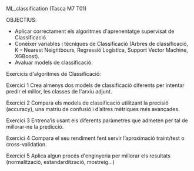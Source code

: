 ML_classification (Tasca M7 T01)

OBJECTIUS:
- Aplicar correctament els algoritmes d'aprenentatge supervisat de Classificació. 
- Conèixer variables i tècniques de Classificació (Arbres de classificació, K – Nearest Neightbours, Regressió Logística, Support Vector Machine, XGBoost).  
- Avaluar models de classificació.   

Exercicis d'algoritmes de Classificació:

Exercici 1 Crea almenys dos models de classificació diferents per intentar predir el millor, les classes de l'arxiu adjunt.

Exercici 2 Compara els models de classificació utilitzant la precisió (accuracy), una matriu de confusió i d’altres mètriques més avançades.

Exercici 3 Entrena’ls usant els diferents paràmetres que admeten per tal de millorar-ne la predicció.

Exercici 4 Compara el seu rendiment fent servir l’aproximació traint/test o cross-validation.

Exercici 5 Aplica algun procés d'enginyeria per millorar els resultats (normalització, estandardització, mostreig...)

